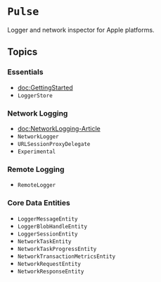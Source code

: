 # ``Pulse``

Logger and network inspector for Apple platforms.

## Topics

### Essentials

- <doc:GettingStarted>
- ``LoggerStore``

### Network Logging

- <doc:NetworkLogging-Article>
- ``NetworkLogger``
- ``URLSessionProxyDelegate``
- ``Experimental``

### Remote Logging

- ``RemoteLogger``

### Core Data Entities

- ``LoggerMessageEntity``
- ``LoggerBlobHandleEntity``
- ``LoggerSessionEntity``
- ``NetworkTaskEntity``
- ``NetworkTaskProgressEntity``
- ``NetworkTransactionMetricsEntity``
- ``NetworkRequestEntity``
- ``NetworkResponseEntity``
